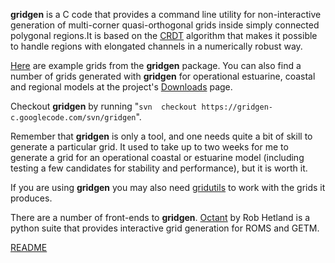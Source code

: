 **gridgen** is a C code that provides a command line utility for non-interactive generation of multi-corner quasi-orthogonal grids inside simply connected polygonal regions.It is based on the [CRDT](http://gridgen-c.googlecode.com/files/crdt.pdf) algorithm that makes it possible to handle regions with elongated channels in a numerically robust way.

[Here](http://gridgen-c.googlecode.com/files/grid_examples.pdf) are example grids from the **gridgen** package. You can also find a number of grids generated with **gridgen** for operational estuarine, coastal and regional models at the project's [Downloads](http://code.google.com/p/gridgen-c/downloads/list) page.

Checkout **gridgen** by running "`svn  checkout https://gridgen-c.googlecode.com/svn/gridgen`".

Remember that **gridgen** is only a tool, and one needs quite a bit of skill to generate a particular grid. It used to take up to two weeks for me to generate a grid for an operational coastal or estuarine model (including testing a few candidates for stability and performance), but it is worth it.

If you are using **gridgen** you may also need [gridutils](http://code.google.com/p/gridutils-c) to work with the grids it produces.

There are a number of front-ends to **gridgen**. [Octant](http://code.google.com/p/octant/) by Rob Hetland is a python suite that provides interactive grid generation for ROMS and GETM.

[README](http://code.google.com/p/gridgen-c/source/browse/gridgen/README)
